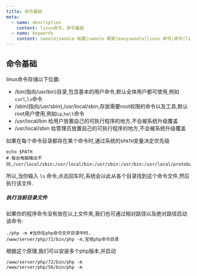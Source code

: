 ```yaml
---
title: 命令基础
meta:
  - name: description
    content: linux命令，命令基础
  - name: keywords
    content: swoole|swoole 拓展|swoole 框架|easyswoole|linux 命令|命令|linux
---
```

## 命令基础

linux命令存储以下位置:
* /bin(指向/usr/bin)目录,包含基本的用户命令,默认全体用户都可使用,例如`curl`,`ls`命令
* /sbin(指向/usr/sbin),/usr/local/sbin,存放需要root权限的命令以及工具,默认root用户使用,例如`ip`,`halt`命令
* /usr/local/bin 给用户放置自己的可执行程序的地方,不会被系统升级覆盖
* /usr/local/sbin 给管理员放置自己的可执行程序的地方,不会被系统升级覆盖

如果在每个命令目录都存在某个命令时,通过系统的`$PATH`变量决定优先级
```
echo $PATH
# 每台电脑输出不同,/usr/local/sbin:/usr/local/bin:/usr/sbin:/usr/bin:/usr/local/protobuf/bin/:/root/bin
```
所以,当你输入 `ls` 命令,点击回车时,系统会以此从各个目录找到这个命令文件,然后执行该文件.

##### 执行当前目录文件
如果你的程序命令没有放在以上文件夹,我们也可通过相对路径以及绝对路径启动该命令:
```
./php -m #当你在php命令文件目录中时,
/www/server/php/72/bin/php -m,宝塔php命令目录
```
根据这个原理,我们可以安装多个php版本,并启动
```
/www/server/php/72/bin/php -m
/www/server/php/56/bin/php -m
```
